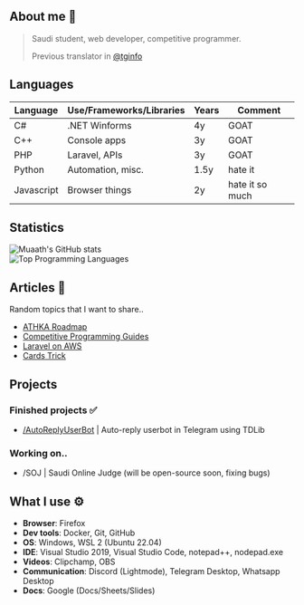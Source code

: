## About me 📜
> Saudi student, web developer, competitive programmer.
> 
> Previous translator in [@tginfo](https://github.com/tginfo)

## Languages
| Language      | Use/Frameworks/Libraries | Years | Comment         | 
|---------------|--------------------------|-------|-----------------|
| C#            | .NET Winforms            | 4y    | GOAT            |
| C++           | Console apps             | 3y    | GOAT            |
| PHP           | Laravel, APIs            | 3y    | GOAT            |
| Python        | Automation, misc.        | 1.5y  | hate it         |
| Javascript    | Browser things           | 2y    | hate it so much |

## Statistics 
![Muaath's GitHub stats](https://github-readme-stats.vercel.app/api?username=Muaath5&count_private=true&show_icons=true&theme=merko)  
![Top Programming Languages](https://github-readme-stats.vercel.app/api/top-langs/?username=Muaath5&layout=compact&theme=merko)

## Articles 📜
Random topics that I want to share..
- [ATHKA Roadmap](/athka_roadmap.md)
- [Competitive Programming Guides](/cp_guide.md)
- [Laravel on AWS](/laravel_aws.md)
- [Cards Trick](/cards_trick.md)

## Projects
### Finished projects ✅
- [/AutoReplyUserBot](https://github.com/Muaath5/AutoReplyUserBot) | Auto-reply userbot in Telegram using TDLib

### Working on..
- /SOJ | Saudi Online Judge (will be open-source soon, fixing bugs)

## What I use ⚙
- **Browser**: Firefox
- **Dev tools**: Docker, Git, GitHub
- **OS**: Windows, WSL 2 (Ubuntu 22.04)
- **IDE**: Visual Studio 2019, Visual Studio Code, notepad++, nodepad.exe
- **Videos**: Clipchamp, OBS
- **Communication**: Discord (Lightmode), Telegram Desktop, Whatsapp Desktop
- **Docs**: Google (Docs/Sheets/Slides)

